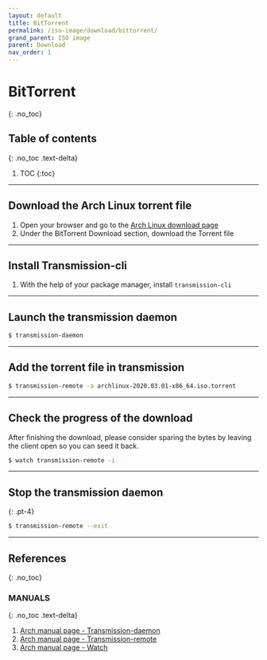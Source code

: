 ```yaml
---
layout: default
title: BitTorrent
permalink: /iso-image/download/bittorrent/
grand_parent: ISO image
parent: Download
nav_order: 1
---
```


# BitTorrent
{: .no_toc}

## Table of contents
{: .no_toc .text-delta}

1. TOC
{:toc}

---

## Download the Arch Linux torrent file

1. Open your browser and go to the [Arch Linux download page](https://www.archlinux.org/download/)
1. Under the BitTorrent Download section, download the Torrent file

---

## Install Transmission-cli

1. With the help of your package manager, install `transmission-cli`

---

## Launch the transmission daemon

```bash
$ transmission-daemon
```

---

## Add the torrent file in transmission

```bash
$ transmission-remote -a archlinux-2020.03.01-x86_64.iso.torrent
```

---

## Check the progress of the download

After finishing the download, please consider sparing the bytes by leaving the client open so you can seed it back.

```bash
$ watch transmission-remote -i
```

---

## Stop the transmission daemon
{: .pt-4}

```bash
$ transmission-remote --exit
```

---

## References
{: .no_toc}

### MANUALS
{: .no_toc .text-delta}

1. [Arch manual page - Transmission-daemon](https://jlk.fjfi.cvut.cz/arch/manpages/man/extra/transmission-cli/transmission-daemon.1.en)
1. [Arch manual page - Transmission-remote](https://jlk.fjfi.cvut.cz/arch/manpages/man/extra/transmission-cli/transmission-remote.1.en)
1. [Arch manual page - Watch](https://jlk.fjfi.cvut.cz/arch/manpages/man/core/procps-ng/watch.1.en)
